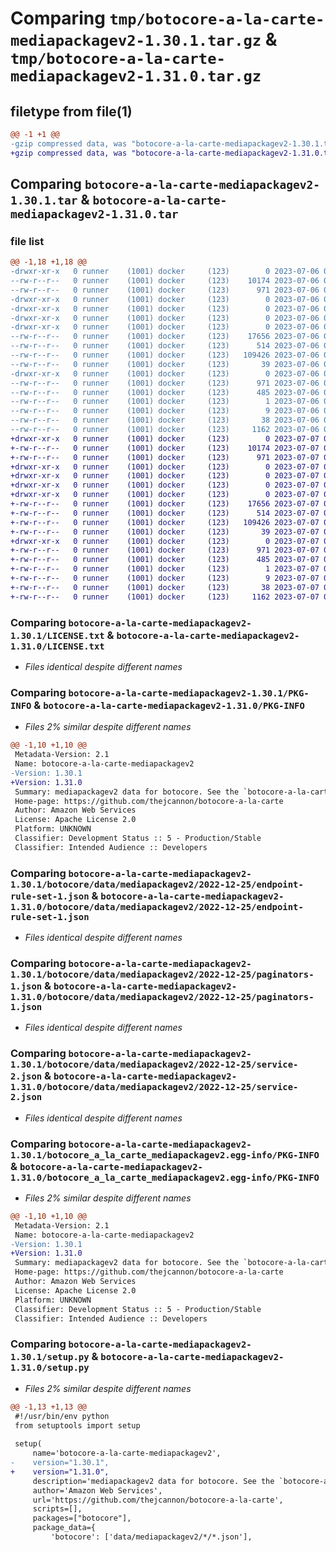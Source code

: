 # Comparing `tmp/botocore-a-la-carte-mediapackagev2-1.30.1.tar.gz` & `tmp/botocore-a-la-carte-mediapackagev2-1.31.0.tar.gz`

## filetype from file(1)

```diff
@@ -1 +1 @@
-gzip compressed data, was "botocore-a-la-carte-mediapackagev2-1.30.1.tar", last modified: Thu Jul  6 01:45:21 2023, max compression
+gzip compressed data, was "botocore-a-la-carte-mediapackagev2-1.31.0.tar", last modified: Fri Jul  7 01:44:13 2023, max compression
```

## Comparing `botocore-a-la-carte-mediapackagev2-1.30.1.tar` & `botocore-a-la-carte-mediapackagev2-1.31.0.tar`

### file list

```diff
@@ -1,18 +1,18 @@
-drwxr-xr-x   0 runner    (1001) docker     (123)        0 2023-07-06 01:45:21.527062 botocore-a-la-carte-mediapackagev2-1.30.1/
--rw-r--r--   0 runner    (1001) docker     (123)    10174 2023-07-06 01:45:21.000000 botocore-a-la-carte-mediapackagev2-1.30.1/LICENSE.txt
--rw-r--r--   0 runner    (1001) docker     (123)      971 2023-07-06 01:45:21.527062 botocore-a-la-carte-mediapackagev2-1.30.1/PKG-INFO
-drwxr-xr-x   0 runner    (1001) docker     (123)        0 2023-07-06 01:45:21.527062 botocore-a-la-carte-mediapackagev2-1.30.1/botocore/
-drwxr-xr-x   0 runner    (1001) docker     (123)        0 2023-07-06 01:45:21.527062 botocore-a-la-carte-mediapackagev2-1.30.1/botocore/data/
-drwxr-xr-x   0 runner    (1001) docker     (123)        0 2023-07-06 01:45:21.527062 botocore-a-la-carte-mediapackagev2-1.30.1/botocore/data/mediapackagev2/
-drwxr-xr-x   0 runner    (1001) docker     (123)        0 2023-07-06 01:45:21.527062 botocore-a-la-carte-mediapackagev2-1.30.1/botocore/data/mediapackagev2/2022-12-25/
--rw-r--r--   0 runner    (1001) docker     (123)    17656 2023-07-06 01:44:40.000000 botocore-a-la-carte-mediapackagev2-1.30.1/botocore/data/mediapackagev2/2022-12-25/endpoint-rule-set-1.json
--rw-r--r--   0 runner    (1001) docker     (123)      514 2023-07-06 01:44:40.000000 botocore-a-la-carte-mediapackagev2-1.30.1/botocore/data/mediapackagev2/2022-12-25/paginators-1.json
--rw-r--r--   0 runner    (1001) docker     (123)   109426 2023-07-06 01:44:40.000000 botocore-a-la-carte-mediapackagev2-1.30.1/botocore/data/mediapackagev2/2022-12-25/service-2.json
--rw-r--r--   0 runner    (1001) docker     (123)       39 2023-07-06 01:44:40.000000 botocore-a-la-carte-mediapackagev2-1.30.1/botocore/data/mediapackagev2/2022-12-25/waiters-2.json
-drwxr-xr-x   0 runner    (1001) docker     (123)        0 2023-07-06 01:45:21.527062 botocore-a-la-carte-mediapackagev2-1.30.1/botocore_a_la_carte_mediapackagev2.egg-info/
--rw-r--r--   0 runner    (1001) docker     (123)      971 2023-07-06 01:45:21.000000 botocore-a-la-carte-mediapackagev2-1.30.1/botocore_a_la_carte_mediapackagev2.egg-info/PKG-INFO
--rw-r--r--   0 runner    (1001) docker     (123)      485 2023-07-06 01:45:21.000000 botocore-a-la-carte-mediapackagev2-1.30.1/botocore_a_la_carte_mediapackagev2.egg-info/SOURCES.txt
--rw-r--r--   0 runner    (1001) docker     (123)        1 2023-07-06 01:45:21.000000 botocore-a-la-carte-mediapackagev2-1.30.1/botocore_a_la_carte_mediapackagev2.egg-info/dependency_links.txt
--rw-r--r--   0 runner    (1001) docker     (123)        9 2023-07-06 01:45:21.000000 botocore-a-la-carte-mediapackagev2-1.30.1/botocore_a_la_carte_mediapackagev2.egg-info/top_level.txt
--rw-r--r--   0 runner    (1001) docker     (123)       38 2023-07-06 01:45:21.527062 botocore-a-la-carte-mediapackagev2-1.30.1/setup.cfg
--rw-r--r--   0 runner    (1001) docker     (123)     1162 2023-07-06 01:45:21.000000 botocore-a-la-carte-mediapackagev2-1.30.1/setup.py
+drwxr-xr-x   0 runner    (1001) docker     (123)        0 2023-07-07 01:44:13.471581 botocore-a-la-carte-mediapackagev2-1.31.0/
+-rw-r--r--   0 runner    (1001) docker     (123)    10174 2023-07-07 01:44:13.000000 botocore-a-la-carte-mediapackagev2-1.31.0/LICENSE.txt
+-rw-r--r--   0 runner    (1001) docker     (123)      971 2023-07-07 01:44:13.471581 botocore-a-la-carte-mediapackagev2-1.31.0/PKG-INFO
+drwxr-xr-x   0 runner    (1001) docker     (123)        0 2023-07-07 01:44:13.471581 botocore-a-la-carte-mediapackagev2-1.31.0/botocore/
+drwxr-xr-x   0 runner    (1001) docker     (123)        0 2023-07-07 01:44:13.471581 botocore-a-la-carte-mediapackagev2-1.31.0/botocore/data/
+drwxr-xr-x   0 runner    (1001) docker     (123)        0 2023-07-07 01:44:13.471581 botocore-a-la-carte-mediapackagev2-1.31.0/botocore/data/mediapackagev2/
+drwxr-xr-x   0 runner    (1001) docker     (123)        0 2023-07-07 01:44:13.471581 botocore-a-la-carte-mediapackagev2-1.31.0/botocore/data/mediapackagev2/2022-12-25/
+-rw-r--r--   0 runner    (1001) docker     (123)    17656 2023-07-07 01:43:28.000000 botocore-a-la-carte-mediapackagev2-1.31.0/botocore/data/mediapackagev2/2022-12-25/endpoint-rule-set-1.json
+-rw-r--r--   0 runner    (1001) docker     (123)      514 2023-07-07 01:43:28.000000 botocore-a-la-carte-mediapackagev2-1.31.0/botocore/data/mediapackagev2/2022-12-25/paginators-1.json
+-rw-r--r--   0 runner    (1001) docker     (123)   109426 2023-07-07 01:43:28.000000 botocore-a-la-carte-mediapackagev2-1.31.0/botocore/data/mediapackagev2/2022-12-25/service-2.json
+-rw-r--r--   0 runner    (1001) docker     (123)       39 2023-07-07 01:43:28.000000 botocore-a-la-carte-mediapackagev2-1.31.0/botocore/data/mediapackagev2/2022-12-25/waiters-2.json
+drwxr-xr-x   0 runner    (1001) docker     (123)        0 2023-07-07 01:44:13.471581 botocore-a-la-carte-mediapackagev2-1.31.0/botocore_a_la_carte_mediapackagev2.egg-info/
+-rw-r--r--   0 runner    (1001) docker     (123)      971 2023-07-07 01:44:13.000000 botocore-a-la-carte-mediapackagev2-1.31.0/botocore_a_la_carte_mediapackagev2.egg-info/PKG-INFO
+-rw-r--r--   0 runner    (1001) docker     (123)      485 2023-07-07 01:44:13.000000 botocore-a-la-carte-mediapackagev2-1.31.0/botocore_a_la_carte_mediapackagev2.egg-info/SOURCES.txt
+-rw-r--r--   0 runner    (1001) docker     (123)        1 2023-07-07 01:44:13.000000 botocore-a-la-carte-mediapackagev2-1.31.0/botocore_a_la_carte_mediapackagev2.egg-info/dependency_links.txt
+-rw-r--r--   0 runner    (1001) docker     (123)        9 2023-07-07 01:44:13.000000 botocore-a-la-carte-mediapackagev2-1.31.0/botocore_a_la_carte_mediapackagev2.egg-info/top_level.txt
+-rw-r--r--   0 runner    (1001) docker     (123)       38 2023-07-07 01:44:13.471581 botocore-a-la-carte-mediapackagev2-1.31.0/setup.cfg
+-rw-r--r--   0 runner    (1001) docker     (123)     1162 2023-07-07 01:44:13.000000 botocore-a-la-carte-mediapackagev2-1.31.0/setup.py
```

### Comparing `botocore-a-la-carte-mediapackagev2-1.30.1/LICENSE.txt` & `botocore-a-la-carte-mediapackagev2-1.31.0/LICENSE.txt`

 * *Files identical despite different names*

### Comparing `botocore-a-la-carte-mediapackagev2-1.30.1/PKG-INFO` & `botocore-a-la-carte-mediapackagev2-1.31.0/PKG-INFO`

 * *Files 2% similar despite different names*

```diff
@@ -1,10 +1,10 @@
 Metadata-Version: 2.1
 Name: botocore-a-la-carte-mediapackagev2
-Version: 1.30.1
+Version: 1.31.0
 Summary: mediapackagev2 data for botocore. See the `botocore-a-la-carte` package for more info.
 Home-page: https://github.com/thejcannon/botocore-a-la-carte
 Author: Amazon Web Services
 License: Apache License 2.0
 Platform: UNKNOWN
 Classifier: Development Status :: 5 - Production/Stable
 Classifier: Intended Audience :: Developers
```

### Comparing `botocore-a-la-carte-mediapackagev2-1.30.1/botocore/data/mediapackagev2/2022-12-25/endpoint-rule-set-1.json` & `botocore-a-la-carte-mediapackagev2-1.31.0/botocore/data/mediapackagev2/2022-12-25/endpoint-rule-set-1.json`

 * *Files identical despite different names*

### Comparing `botocore-a-la-carte-mediapackagev2-1.30.1/botocore/data/mediapackagev2/2022-12-25/paginators-1.json` & `botocore-a-la-carte-mediapackagev2-1.31.0/botocore/data/mediapackagev2/2022-12-25/paginators-1.json`

 * *Files identical despite different names*

### Comparing `botocore-a-la-carte-mediapackagev2-1.30.1/botocore/data/mediapackagev2/2022-12-25/service-2.json` & `botocore-a-la-carte-mediapackagev2-1.31.0/botocore/data/mediapackagev2/2022-12-25/service-2.json`

 * *Files identical despite different names*

### Comparing `botocore-a-la-carte-mediapackagev2-1.30.1/botocore_a_la_carte_mediapackagev2.egg-info/PKG-INFO` & `botocore-a-la-carte-mediapackagev2-1.31.0/botocore_a_la_carte_mediapackagev2.egg-info/PKG-INFO`

 * *Files 2% similar despite different names*

```diff
@@ -1,10 +1,10 @@
 Metadata-Version: 2.1
 Name: botocore-a-la-carte-mediapackagev2
-Version: 1.30.1
+Version: 1.31.0
 Summary: mediapackagev2 data for botocore. See the `botocore-a-la-carte` package for more info.
 Home-page: https://github.com/thejcannon/botocore-a-la-carte
 Author: Amazon Web Services
 License: Apache License 2.0
 Platform: UNKNOWN
 Classifier: Development Status :: 5 - Production/Stable
 Classifier: Intended Audience :: Developers
```

### Comparing `botocore-a-la-carte-mediapackagev2-1.30.1/setup.py` & `botocore-a-la-carte-mediapackagev2-1.31.0/setup.py`

 * *Files 2% similar despite different names*

```diff
@@ -1,13 +1,13 @@
 #!/usr/bin/env python
 from setuptools import setup
 
 setup(
     name='botocore-a-la-carte-mediapackagev2',
-    version="1.30.1",
+    version="1.31.0",
     description='mediapackagev2 data for botocore. See the `botocore-a-la-carte` package for more info.',
     author='Amazon Web Services',
     url='https://github.com/thejcannon/botocore-a-la-carte',
     scripts=[],
     packages=["botocore"],
     package_data={
         'botocore': ['data/mediapackagev2/*/*.json'],
```

